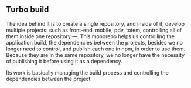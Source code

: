## Turbo build

The idea behind it is to create a single repository, and inside of it, develop multiple projects: such as front-end,
mobile, pdv, totem, controlling all of them inside one repository —. This monorepo helps us controlling the application
build, the dependencies between the projects, besides we no longer need to control, and publish each one in npm, in order
to use them. Because they are in the same repository, we no longer have the necessity of publishing it before using it
as a dependency.

Its work is basically managing the build process and controlling the dependencies between the project.
